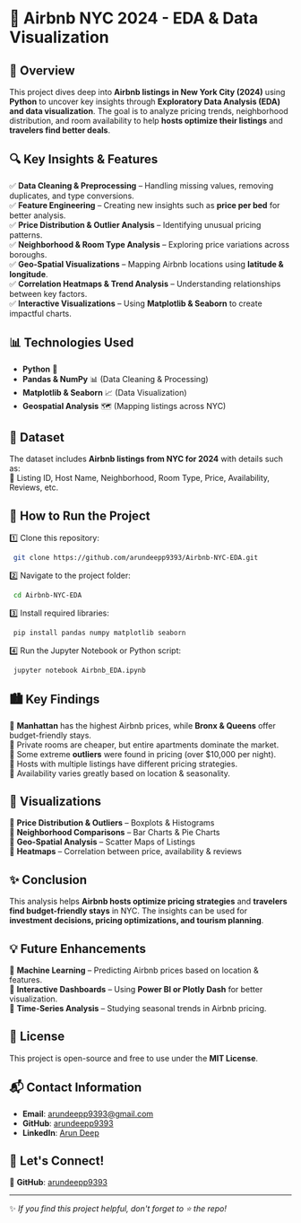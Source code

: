 # 📌 Airbnb NYC 2024 - EDA & Data Visualization

## 🏡 Overview
This project dives deep into **Airbnb listings in New York City (2024)** using **Python** to uncover key insights through **Exploratory Data Analysis (EDA) and data visualization**. The goal is to analyze pricing trends, neighborhood distribution, and room availability to help **hosts optimize their listings** and **travelers find better deals**.

## 🔍 Key Insights & Features
✅ **Data Cleaning & Preprocessing** – Handling missing values, removing duplicates, and type conversions.  
✅ **Feature Engineering** – Creating new insights such as **price per bed** for better analysis.  
✅ **Price Distribution & Outlier Analysis** – Identifying unusual pricing patterns.  
✅ **Neighborhood & Room Type Analysis** – Exploring price variations across boroughs.  
✅ **Geo-Spatial Visualizations** – Mapping Airbnb locations using **latitude & longitude**.  
✅ **Correlation Heatmaps & Trend Analysis** – Understanding relationships between key factors.  
✅ **Interactive Visualizations** – Using **Matplotlib & Seaborn** to create impactful charts.

## 📊 Technologies Used
- **Python** 🐍  
- **Pandas & NumPy** 📊 (Data Cleaning & Processing)  
- **Matplotlib & Seaborn** 📈 (Data Visualization)  
- **Geospatial Analysis** 🗺️ (Mapping listings across NYC)

## 📁 Dataset
The dataset includes **Airbnb listings from NYC for 2024** with details such as:  
📌 Listing ID, Host Name, Neighborhood, Room Type, Price, Availability, Reviews, etc.

## 🚀 How to Run the Project
1️⃣ Clone this repository:  
```bash
 git clone https://github.com/arundeepp9393/Airbnb-NYC-EDA.git
```
2️⃣ Navigate to the project folder:  
```bash
 cd Airbnb-NYC-EDA
```
3️⃣ Install required libraries:  
```bash
 pip install pandas numpy matplotlib seaborn
```
4️⃣ Run the Jupyter Notebook or Python script:  
```bash
 jupyter notebook Airbnb_EDA.ipynb
```

## 🏙️ Key Findings
🔹 **Manhattan** has the highest Airbnb prices, while **Bronx & Queens** offer budget-friendly stays.  
🔹 Private rooms are cheaper, but entire apartments dominate the market.  
🔹 Some extreme **outliers** were found in pricing (over $10,000 per night).  
🔹 Hosts with multiple listings have different pricing strategies.  
🔹 Availability varies greatly based on location & seasonality.

## 📌 Visualizations
📌 **Price Distribution & Outliers** – Boxplots & Histograms  
📌 **Neighborhood Comparisons** – Bar Charts & Pie Charts  
📌 **Geo-Spatial Analysis** – Scatter Maps of Listings  
📌 **Heatmaps** – Correlation between price, availability & reviews  

## ✨ Conclusion
This analysis helps **Airbnb hosts optimize pricing strategies** and **travelers find budget-friendly stays** in NYC. The insights can be used for **investment decisions, pricing optimizations, and tourism planning**.

## 💡 Future Enhancements
📌 **Machine Learning** – Predicting Airbnb prices based on location & features.  
📌 **Interactive Dashboards** – Using **Power BI or Plotly Dash** for better visualization.  
📌 **Time-Series Analysis** – Studying seasonal trends in Airbnb pricing.

## 📜 License
This project is open-source and free to use under the **MIT License**.

## 📬 **Contact Information**
- **Email**: [arundeepp9393@gmail.com](mailto:arundeepp9393@gmail.com)
- **GitHub**: [arundeepp9393](https://github.com/arundeepp9393)
- **LinkedIn**: [Arun Deep](https://www.linkedin.com/in/arun-deep-04964b258/)

## 🙌 Let's Connect!
🚀 **GitHub**: [arundeepp9393](https://github.com/arundeepp9393)

---

✨ *If you find this project helpful, don't forget to ⭐ the repo!*

